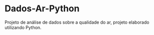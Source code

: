 # Dados-Ar-Python
Projeto de análise de dados sobre a qualidade do ar, projeto elaborado utilizando Python.

